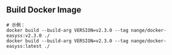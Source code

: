 ## Build Docker Image

```shell
# 示例：
docker build --build-arg VERSION=v2.3.0 --tag nange/docker-easyss:v2.3.0 ./
docker build --build-arg VERSION=v2.3.0 --tag nange/docker-easyss:latest ./
```
